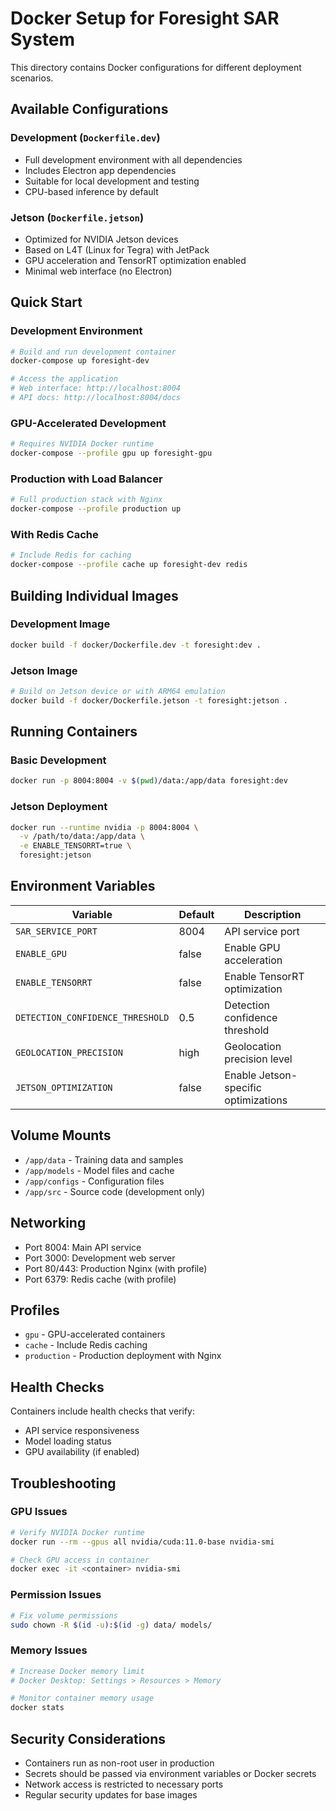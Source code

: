 # Docker Setup for Foresight SAR System

This directory contains Docker configurations for different deployment scenarios.

## Available Configurations

### Development (`Dockerfile.dev`)
- Full development environment with all dependencies
- Includes Electron app dependencies
- Suitable for local development and testing
- CPU-based inference by default

### Jetson (`Dockerfile.jetson`)
- Optimized for NVIDIA Jetson devices
- Based on L4T (Linux for Tegra) with JetPack
- GPU acceleration and TensorRT optimization enabled
- Minimal web interface (no Electron)

## Quick Start

### Development Environment

```bash
# Build and run development container
docker-compose up foresight-dev

# Access the application
# Web interface: http://localhost:8004
# API docs: http://localhost:8004/docs
```

### GPU-Accelerated Development

```bash
# Requires NVIDIA Docker runtime
docker-compose --profile gpu up foresight-gpu
```

### Production with Load Balancer

```bash
# Full production stack with Nginx
docker-compose --profile production up
```

### With Redis Cache

```bash
# Include Redis for caching
docker-compose --profile cache up foresight-dev redis
```

## Building Individual Images

### Development Image
```bash
docker build -f docker/Dockerfile.dev -t foresight:dev .
```

### Jetson Image
```bash
# Build on Jetson device or with ARM64 emulation
docker build -f docker/Dockerfile.jetson -t foresight:jetson .
```

## Running Containers

### Basic Development
```bash
docker run -p 8004:8004 -v $(pwd)/data:/app/data foresight:dev
```

### Jetson Deployment
```bash
docker run --runtime nvidia -p 8004:8004 \
  -v /path/to/data:/app/data \
  -e ENABLE_TENSORRT=true \
  foresight:jetson
```

## Environment Variables

| Variable | Default | Description |
|----------|---------|-------------|
| `SAR_SERVICE_PORT` | 8004 | API service port |
| `ENABLE_GPU` | false | Enable GPU acceleration |
| `ENABLE_TENSORRT` | false | Enable TensorRT optimization |
| `DETECTION_CONFIDENCE_THRESHOLD` | 0.5 | Detection confidence threshold |
| `GEOLOCATION_PRECISION` | high | Geolocation precision level |
| `JETSON_OPTIMIZATION` | false | Enable Jetson-specific optimizations |

## Volume Mounts

- `/app/data` - Training data and samples
- `/app/models` - Model files and cache
- `/app/configs` - Configuration files
- `/app/src` - Source code (development only)

## Networking

- Port 8004: Main API service
- Port 3000: Development web server
- Port 80/443: Production Nginx (with profile)
- Port 6379: Redis cache (with profile)

## Profiles

- `gpu` - GPU-accelerated containers
- `cache` - Include Redis caching
- `production` - Production deployment with Nginx

## Health Checks

Containers include health checks that verify:
- API service responsiveness
- Model loading status
- GPU availability (if enabled)

## Troubleshooting

### GPU Issues
```bash
# Verify NVIDIA Docker runtime
docker run --rm --gpus all nvidia/cuda:11.0-base nvidia-smi

# Check GPU access in container
docker exec -it <container> nvidia-smi
```

### Permission Issues
```bash
# Fix volume permissions
sudo chown -R $(id -u):$(id -g) data/ models/
```

### Memory Issues
```bash
# Increase Docker memory limit
# Docker Desktop: Settings > Resources > Memory

# Monitor container memory usage
docker stats
```

## Security Considerations

- Containers run as non-root user in production
- Secrets should be passed via environment variables or Docker secrets
- Network access is restricted to necessary ports
- Regular security updates for base images
